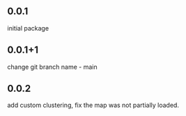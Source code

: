 ## 0.0.1
initial package

## 0.0.1+1
change git branch name - main

## 0.0.2
add custom clustering, fix the map was not partially loaded.
